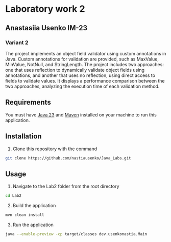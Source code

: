 # Laboratory work 2

## Anastasiia Usenko IM-23

### Variant 2

The project implements an object field validator using custom annotations in Java. Custom annotations for validation are 
provided, such as MaxValue, MinValue, NotNull, and StringLength. The project includes two approaches: one that uses 
reflection to dynamically validate object fields using annotations, and another that uses no reflection, using direct 
access to fields to validate values. It displays a performance comparison between the two approaches, analyzing the 
execution time of each validation method.

## Requirements

You must have [Java 23](https://www.oracle.com/ua/java/technologies/downloads/#jdk23-linux) 
and [Maven](https://maven.apache.org/download.cgi) installed on your machine to run this application.

## Installation

1. Clone this repository with the command

```bash
git clone https://github.com/nastiausenko/Java_Labs.git
```

## Usage

1. Navigate to the Lab2 folder from the root directory

```bash
cd Lab2
```

2. Build the application

```bash
mvn clean install
```

3. Run the application

```bash
java --enable-preview -cp target/classes dev.usenkonastia.Main
```